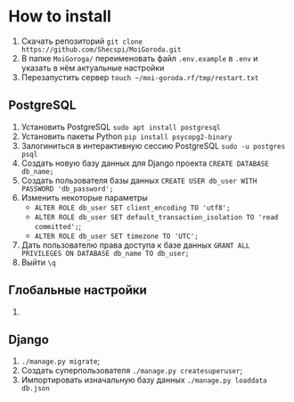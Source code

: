 # How to install

1. Скачать репозиторий `git clone https://github.com/Shecspi/MoiGoroda.git`
2. В папке `MoiGoroga/` переименовать файл `.env.example` в `.env` и указать в нём актуальные настройки
3. Перезапустить сервер `touch ~/moi-goroda.rf/tmp/restart.txt`


## PostgreSQL
1. Установить PostgreSQL `sudo apt install postgresql`
2. Установить пакеты Python `pip install psycopg2-binary`
3. Залогиниться в интерактивную сессию PostgreSQL `sudo -u postgres psql`
4. Создать новую базу данных для Django проекта `CREATE DATABASE db_name;`
5. Создать пользователя базы данных `CREATE USER db_user WITH PASSWORD 'db_password';`
6. Изменить некоторые параметры
   * `ALTER ROLE db_user SET client_encoding TO 'utf8';`
   * `ALTER ROLE db_user SET default_transaction_isolation TO 'read committed';`;
   * `ALTER ROLE db_user SET timezone TO 'UTC';`
7. Дать пользователю права доступа к базе данных `GRANT ALL PRIVILEGES ON DATABASE db_name TO db_user;`
8. Выйти `\q`

## Глобальные настройки
1. 

## Django
1. `./manage.py migrate`;
2. Создать суперпользователя `./manage.py createsuperuser`;
3. Импортировать изначальную базу данных `./manage.py loaddata db.json`
